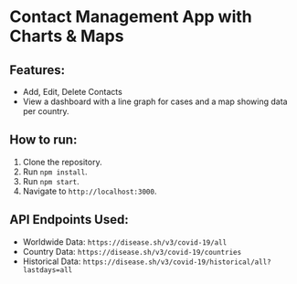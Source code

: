 # Contact Management App with Charts & Maps

## Features:

- Add, Edit, Delete Contacts
- View a dashboard with a line graph for cases and a map showing data per country.

## How to run:

1. Clone the repository.
2. Run `npm install`.
3. Run `npm start`.
4. Navigate to `http://localhost:3000`.

## API Endpoints Used:

- Worldwide Data: `https://disease.sh/v3/covid-19/all`
- Country Data: `https://disease.sh/v3/covid-19/countries`
- Historical Data: `https://disease.sh/v3/covid-19/historical/all?lastdays=all`
